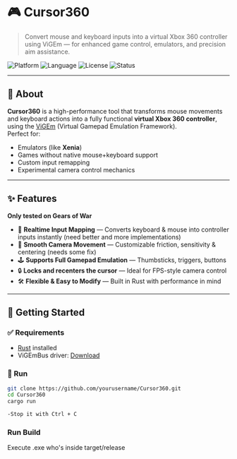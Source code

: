 # 🎮 Cursor360

> Convert mouse and keyboard inputs into a virtual Xbox 360 controller using ViGEm — for enhanced game control, emulators, and precision aim assistance.

![Platform](https://img.shields.io/badge/platform-Windows-blue.svg)
![Language](https://img.shields.io/badge/language-Rust-orange.svg)
![License](https://img.shields.io/badge/license-MIT-green.svg)
![Status](https://img.shields.io/badge/status-Prototype-yellow.svg)

---

## 🧩 About

**Cursor360** is a high-performance tool that transforms mouse movements and keyboard actions into a fully functional **virtual Xbox 360 controller**, using the [ViGEm](https://vigem.org/) (Virtual Gamepad Emulation Framework).  
Perfect for:

- Emulators (like **Xenia**)
- Games without native mouse+keyboard support
- Custom input remapping
- Experimental camera control mechanics

---

## ✨ Features
**Only tested on Gears of War**
- 🔁 **Realtime Input Mapping** — Converts keyboard & mouse into controller inputs instantly (need better and more implementations)
- 🎯 **Smooth Camera Movement** — Customizable friction, sensitivity & centering (needs some fix)
- 🕹️ **Supports Full Gamepad Emulation** — Thumbsticks, triggers, buttons
- 🔒 **Locks and recenters the cursor** — Ideal for FPS-style camera control
- 🛠️ **Flexible & Easy to Modify** — Built in Rust with performance in mind

---

## 🚀 Getting Started

### ✅ Requirements

- [Rust](https://www.rust-lang.org/) installed
- ViGEmBus driver: [Download](https://vigem.org/projects/ViGEm/ViGEm-Bus-Driver/)


### 🧪 Run

```bash
git clone https://github.com/yourusername/Cursor360.git
cd Cursor360
cargo run 

-Stop it with Ctrl + C

```

### Run Build

Execute .exe who's inside target/release
